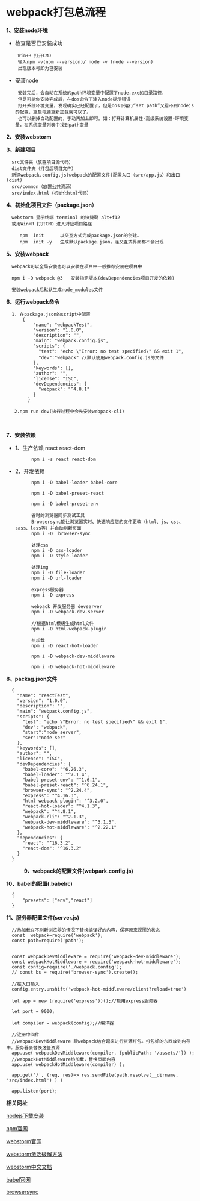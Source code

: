 
webpack打包总流程
=======

**1、安装node环境**
      
 * 检查是否已安装成功
 
        Win+R 打开CMD
        输入npm -v(npm --version)/ node -v (node --version)
        出现版本号即为已安装
      
 * 安装node
      
        安装完后，会自动在系统的path环境变量中配置了node.exe的目录路径，
        但是可能你安装完成后，在dos命令下输入node提示错误
        打开系统环境变量，发现确实已经配置了，但是dos下运行“set path”又看不到nodejs的配置，重启电脑重新加载就可以了。
        也可以删掉自动配置的，手动再加上即可。如：打开计算机属性-高级系统设置-环境变量，在系统变量列表中找到path变量
 
**2、安装webstorm**


**3、新建项目**

      src文件夹（放置项目源代码）
      dist文件夹（打包后项目文件）
      新建webpack.config.js(webpack的配置文件)配置入口（src/app.js）和出口(dist)
      src/common（放置公共资源）
      src/index.html（初始化html代码）

**4、初始化项目文件（package.json）**
      
      webstorm 显示终端 terminal 的快捷键 alt+f12
      或用Win+R 打开CMD 进入对应项目路径
      
         npm  init      以交互方式完成package.json的创建。
         npm  init -y   生成默认package.json，连交互式界面都不会出现

**5、安装webpack**

      webpack可以全局安装也可以安装在项目中一般推荐安装在项目中
      
      npm i -D webpack @3   安装指定版本(devDependencies项目开发的依赖)
      
      安装webpack后默认生成node_modules文件

**6、运行webpack命令**
      
      1. 在package.json的script中配置
          {
              "name": "webpackTest",
              "version": "1.0.0",
              "description": "",
              "main": "webpack.config.js",
              "scripts": {
                "test": "echo \"Error: no test specified\" && exit 1",
                "dev":"webpack" //默认使用webpack.config.js的文件
              },
              "keywords": [],
              "author": "",
              "license": "ISC",
              "devDependencies": {
                "webpack": "^4.8.1"
              }
            }

       2.npm run dev(执行过程中会先安装webpack-cli)
       

**7、安装依赖**
      
* 1、生产依赖 react react-dom
            
            npm i -s react react-dom
            
* 2、开发依赖
  
            npm i -D babel-loader babel-core   

            npm i -D babel-preset-react

            npm i -D babel-preset-env 

            省时的浏览器同步测试工具
            Browsersync能让浏览器实时、快速响应您的文件更改（html、js、css、sass、less等）并自动刷新页面
            npm i -D  browser-sync

            处理css
            npm i -D css-loader
            npm i -D style-loader

            处理img
            npm i -D file-loader
            npm i -D url-loader

            express服务器
            npm i -D express

            webpack 开发服务器 devserver
            npm i -D webpack-dev-server

            //根据html模板生成html文件
            npm i -D html-webpack-plugin

            热加载
            npm i -D react-hot-loader

            npm i -D webpack-dev-middleware

            npm i -D webpack-hot-middleware

**8、packag.json文件**

      {
        "name": "reactTest",
        "version": "1.0.0",
        "description": "",
        "main": "webpack.config.js",
        "scripts": {
          "test": "echo \"Error: no test specified\" && exit 1",
          "dev": "webpack",
          "start":"node server",
          "ser":"node ser"
        },
        "keywords": [],
        "author": "",
        "license": "ISC",
        "devDependencies": {
          "babel-core": "^6.26.3",
          "babel-loader": "^7.1.4",
          "babel-preset-env": "^1.6.1",
          "babel-preset-react": "^6.24.1",
          "browser-sync": "^2.24.4",
          "express": "^4.16.3",
          "html-webpack-plugin": "^3.2.0",
          "react-hot-loader": "^4.1.3",
          "webpack": "^4.8.1",
          "webpack-cli": "^2.1.3",
          "webpack-dev-middleware": "^3.1.3",
          "webpack-hot-middleware": "^2.22.1"
        },
        "dependencies": {
          "react": "^16.3.2",
          "react-dom": "^16.3.2"
        }
      }       
            
**9、webpack的配置文件(webpark.config.js)**



**10、babel的配置(.babelrc)**
      
      {
          "presets": ["env","react"]
      }


**11、服务器配置文件(server.js)**


      //热加载在不刷新浏览器的情况下替换编译好的内容，保存原来视图的状态
      const  webpack=require('webpack');
      const path=require('path');


      const webpackDevMiddleware = require('webpack-dev-middleware');
      const webpackHotMiddleware = require('webpack-hot-middleware');
      const config=require('./webpack.config');
      // const bs = require('browser-sync').create();

      //在入口插入
      config.entry.unshift('webpack-hot-middleware/client?reload=true')

      let app = new (require('express'))();//启用express服务器

      let port = 9000;

      let compiler = webpack(config);//编译器

      //注册中间件
      //webpackDevMiddleware 跟webpack结合起来进行资源打包。打包好的东西放到内存中，服务器会替换这些资源
      app.use( webpackDevMiddleware(compiler, {publicPath: '/assets/'}) );
      //webpackHotMiddleware热加载，替换页面内容
      app.use( webpackHotMiddleware(compiler) );

      app.get('/', (req, res)=> res.sendFile(path.resolve(__dirname, 'src/index.html') ) )

      app.listen(port);













**相关网址**

[nodejs下载安装](https://nodejs.org/en/download/)

[npm官网](https://www.npmjs.com/)

[webstorm官网](http://www.jetbrains.com/webstorm/)

[webstorm激活破解方法](https://blog.csdn.net/voke_/article/details/76418116)

[webstorm中文文档](https://doc.webpack-china.org/concepts/)

[babel官网](http://babeljs.io/)

[browsersync](http://www.browsersync.cn/)
